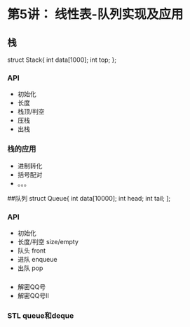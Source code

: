 # 第5讲： 线性表-队列实现及应用

## 栈
struct Stack{
int data[1000];
int top;
};
### API
- 初始化
- 长度
- 栈顶/判空
- 压栈
- 出栈

### 栈的应用
- 进制转化
- 括号配对
- 。。。

##队列
struct Queue{
int data[10000];
int head;
int tail;
];
### API
- 初始化
- 长度/判空 size/empty
- 队头 front
- 进队 enqueue
- 出队 pop

### 
- 解密QQ号
- 解密QQ号II

### STL queue和deque